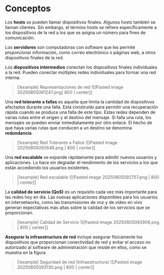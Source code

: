 # Conceptos


Los **hosts** se pueden llamar dispositivos finales. Algunos hosts también se llaman clientes. Sin embargo, el término hosts se refiere específicamente a los dispositivos de la red a los que se asigna un número para fines de comunicación.

Los **servidores** son computadoras con software que les permite proporcionar información, como correo electrónico o páginas web, a otros dispositivos finales de la red.

Los **dispositivos intermedios** conectan los dispositivos finales individuales a la red. Pueden conectar múltiples redes individuales para formar una red interna.

> [!example] Representaciones de red
> ![[Pasted image 20250805091247.png| 800 | center]]

Una **red tolerante a fallas** es aquella que limita la cantidad de dispositivos afectados durante una falla. Está construido para permitir una recuperación rápida cuando se produce una falla de este tipo. Estas redes dependen de varias rutas entre el origen y el destino del mensaje. Si falla una ruta, los mensajes se pueden enviar inmediatamente por otro enlace. El hecho de que haya varias rutas que conducen a un destino se denomina **redundancia**.

> [!example] Red Tolerante a Fallos
> ![[Pasted image 20250805092646.png | 800 | center]]

Una **red escalable** se expande rápidamente para admitir nuevos usuarios y aplicaciones. Lo hace sin degradar el rendimiento de los servicios a los que están accediendo los usuarios existentes.

> [!example] Red escalable
> ![[Pasted image 20250805092757.png | 800 | center]]

La **calidad de servicio (QoS)** es un requisito cada vez más importante para las redes hoy en día. Las nuevas aplicaciones disponibles para los usuarios en internetworks, como las transmisiones de voz y de vídeo en vivo generan expectativas más altas sobre la calidad de los servicios que se proporcionan.

> [!example] Calidad de Servicio
> ![[Pasted image 20250805092906.png | 800 | center]]

**Asegurar la infraestructura de red** incluye asegurar físicamente los dispositivos que proporcionan conectividad de red y evitar el acceso no autorizado al software de administración que reside en ellos, como se muestra en la figura.


> [!example] Seguridad de red (Infraestructura)
> ![[Pasted image 20250805093130.png | 800 | center]]

